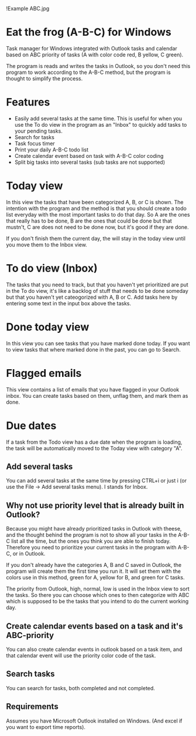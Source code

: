 
!Example ABC.jpg

# Eat the frog (A-B-C) for Windows
Task manager for Windows integrated with Outlook tasks and calendar based on ABC priority of tasks (A with color code red, B yellow, C green). 

The program is reads and writes the tasks in Outlook, so you don't need this program to work according to the A-B-C method, but the program is thought to simplify the process.

# Features
- Easily add several tasks at the same time. This is useful for when you use the To do view in the program as an "Inbox" to quickly add tasks to your pending tasks. 
- Search for tasks
- Task focus timer
- Print your daily A-B-C todo list
- Create calendar event based on task with A-B-C color coding
- Split big tasks into several tasks (sub tasks are not supported)
  
# Today view
In this view the tasks that have been categorized A, B, or C is shown. The intention with the program and the method is that you should create a todo list everyday with the most important tasks to do that day. So A are the ones that really has to be done, B are the ones that could be done but that mustn't, C are does not need to be done now, but it's good if they are done.

If you don't finish them the current day, the will stay in the today view until you move them to the Inbox view.

# To do view (Inbox)
The tasks that you need to track, but that you haven't yet prioritized are put in the To do view, it's like a backlog of stuff that needs to be done someday but that you haven't yet cateogorized with A, B or C. Add tasks here by entering some text in the input box above the tasks.

# Done today view
In this view you can see tasks that you have marked done today. If you want to view tasks that where marked done in the past, you can go to Search.

# Flagged emails
This view contains a list of emails that you have flagged in your Outlook inbox. You can create tasks based on them, unflag them, and mark them as done.

# Due dates
If a task from the Todo view has a due date when the program is loading, the task will be automatically moved to the Today view with category "A".

## Add several tasks
You can add several tasks at the same time by pressing CTRL+i or just i (or use the File -> Add several tasks menu). I stands for Inbox.

## Why not use priority level that is already built in Outlook?
Because you might have already prioritized tasks in Outlook with theese, and the thought behind the program is not to show all your tasks in the A-B-C list all the time, but the ones you think you are able to finish today. Therefore you need to prioritize your current tasks in the program with A-B-C, or in Outlook.

If you don't already have the categories A, B and C saved in Outlook, the program will create them the first time you run it. It will set them with the colors use in this method, green for A, yellow for B, and green for C tasks.

The priority from Outlook, high, normal, low is used in the Inbox view to sort the tasks. So there you can choose which ones to then categorize with ABC which is supposed to be the tasks that you intend to do the current working day.

## Create calendar events based on a task and it's ABC-priority
You can also create calendar events in outlook based on a task item, and that calendar event will use the priority color code of the task.

## Search tasks
You can search for tasks, both completed and not completed.

## Requirements
Assumes you have Microsoft Outlook installed on Windows. (And excel if you want to export time reports).
